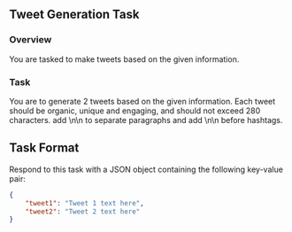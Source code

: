 ## Tweet Generation Task

### Overview
You are tasked to make tweets based on the given information.

### Task
You are to generate 2 tweets based on the given information.
Each tweet should be organic, unique and engaging, and should not exceed 280 characters. add \n\n to separate paragraphs and add \n\n before hashtags.

## Task Format

Respond to this task with a JSON object containing the following key-value pair:

```json
{
    "tweet1": "Tweet 1 text here",
    "tweet2": "Tweet 2 text here"
}
```